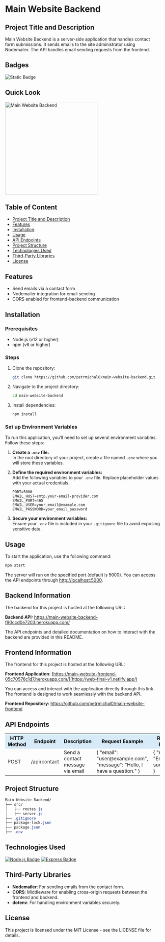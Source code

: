 # Main Website Backend

## Project Title and Description
Main Website Backend is a server-side application that handles contact form submissions. It sends emails to the site administrator using Nodemailer. The API handles email sending requests from the frontend.

## Badges
![Static Badge](https://img.shields.io/badge/status-online-brightgreen)

## Quick Look
<img src="https://github.com/user-attachments/assets/dec7723e-eb8e-4c78-92ab-25e2dd13fcf5" width="300" alt="Main Website Backend">

## Table of Content
- [Project Title and Description](#project-title-and-description)
- [Features](#features)
- [Installation](#installation)
- [Usage](#usage)
- [API Endpoints](#api-endpoints)
- [Project Structure](#project-structure)
- [Technologies Used](#technologies-used)
- [Third-Party Libraries](#third-party-libraries)
- [License](#license)

## Features
- Send emails via a contact form
- Nodemailer integration for email sending
- CORS enabled for frontend-backend communication

## Installation

### Prerequisites
- Node.js (v12 or higher)
- npm (v6 or higher)

### Steps

1. Clone the repository:
    ```bash
    git clone https://github.com/petrmichal0/main-website-backend.git
    ```

2. Navigate to the project directory:
    ```bash
    cd main-website-backend
    ```

3. Install dependencies:
    ```bash
    npm install
    ```

### Set up Environment Variables

To run this application, you'll need to set up several environment variables. Follow these steps:

1. **Create a `.env` file:**  
   In the root directory of your project, create a file named `.env` where you will store these variables.

2. **Define the required environment variables:**  
   Add the following variables to your `.env` file. Replace placeholder values with your actual credentials.

    ```env
    PORT=5000
    EMAIL_HOST=smtp.your-email-provider.com
    EMAIL_PORT=465
    EMAIL_USER=your_email@example.com
    EMAIL_PASSWORD=your_email_password
    ```

3. **Secure your environment variables:**  
   Ensure your `.env` file is included in your `.gitignore` file to avoid exposing sensitive data.

## Usage

To start the application, use the following command:

```bash
npm start
```

The server will run on the specified port (default is 5000). You can access the API endpoints through [http://localhost:5000](http://localhost:5000).

## Backend Information

The backend for this project is hosted at the following URL: 

**Backend API:** https://main-website-backend-f90ccd0e7203.herokuapp.com/

The API endpoints and detailed documentation on how to interact with the backend are provided in this README.

## Frontend Information

The frontend for this project is hosted at the following URL:

**Frontend Application:** [https://main-website-frontend-05c70576c1d7.herokuapp.com/](https://web-final-v1.netlify.app/)

You can access and interact with the application directly through this link. The frontend is designed to work seamlessly with the backend API.

**Frontend Repository:** https://github.com/petrmichal0/main-website-frontend

## API Endpoints

<table>
  <tr>
    <th style="background-color:#d6eaf8; color:#000000;">HTTP Method</th>
    <th style="background-color:#d6eaf8; color:#000000;">Endpoint</th>
    <th style="background-color:#d6eaf8; color:#000000;">Description</th>
    <th style="background-color:#d6eaf8; color:#000000;">Request Example</th>
    <th style="background-color:#d6eaf8; color:#000000;">Response Example</th>
    <th style="background-color:#d6eaf8; color:#000000;">Authorization Required</th>
  </tr>
  <tr>
    <td>POST</td>
    <td>/api/contact</td>
    <td>Send a contact message via email</td>
    <td>{ "email": "user@example.com", "message": "Hello, I have a question." }</td>
    <td>{ "message": "Email sent successfully" }</td>
    <td>No</td>
  </tr>
</table>

## Project Structure

```css
Main-Website-Backend/
├── src/
│   ├── routes.js
│   ├── server.js
├── .gitignore
├── package-lock.json
├── package.json
├── .env
```

## Technologies Used

[![Node.js Badge](https://img.shields.io/badge/-Node.js-43853D?style=for-the-badge&labelColor=black&logo=node.js&logoColor=43853D)](#)
[![Express Badge](https://img.shields.io/badge/-Express-000000?style=for-the-badge&logo=express&logoColor=white)](#)

## Third-Party Libraries

- **Nodemailer**: For sending emails from the contact form.
- **CORS**: Middleware for enabling cross-origin requests between the frontend and backend.
- **dotenv**: For handling environment variables securely.

## License

This project is licensed under the MIT License - see the LICENSE file for details.
